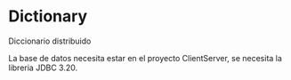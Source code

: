 # Dictionary
Diccionario distribuido

La base de datos necesita estar en el proyecto ClientServer, se necesita la libreria JDBC 3.20.
